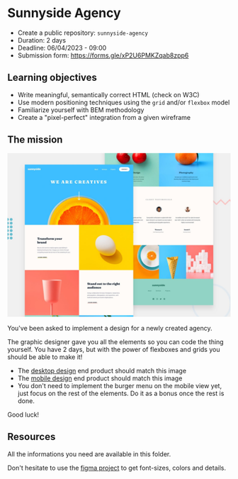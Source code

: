 # Sunnyside Agency

- Create a public repository: `sunnyside-agency`
- Duration: 2 days
- Deadline: 06/04/2023 - 09:00
- Submission form: https://forms.gle/xP2U6PMKZqab8zpp6
## Learning objectives

- Write meaningful, semantically correct HTML (check on W3C)
- Use modern positioning techniques using the `grid` and/or `flexbox` model
- Familiarize yourself with BEM methodology
- Create a "pixel-perfect" integration from a given wireframe

## The mission

![desktop preview](./desktop-preview.jpg)

You've been asked to implement a design for a newly created agency.

The graphic designer gave you all the elements so you can code the thing yourself. You have 2 days, but with the power of flexboxes and grids you should be able to make it!

- The [desktop design](./resources/desktop-design.jpg) end product should match this image
- The [mobile design](./resources/mobile-design.jpg) end product should match this image
- You don't need to implement the burger menu on the mobile view yet, just focus on the rest of the elements. Do it as a bonus once the rest is done. 

Good luck!

## Resources

All the informations you need are available in this folder.

Don't hesitate to use the [figma project](https://www.figma.com/file/XAkjbnDhAjD4hzHPMmAS4U/sunnyside-becode?node-id=0%3A1) to get font-sizes, colors and details.
